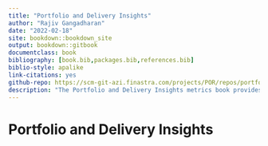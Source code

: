 ```yaml
--- 
title: "Portfolio and Delivery Insights"
author: "Rajiv Gangadharan"
date: "2022-02-18"
site: bookdown::bookdown_site
output: bookdown::gitbook
documentclass: book
bibliography: [book.bib,packages.bib,references.bib]
biblio-style: apalike
link-citations: yes
github-repo: https://scm-git-azi.finastra.com/projects/POR/repos/portfolio-insights
description: "The Portfolio and Delivery Insights metrics book provides a single communication platform for all analytical metrics"
---
```


# Portfolio and Delivery Insights



